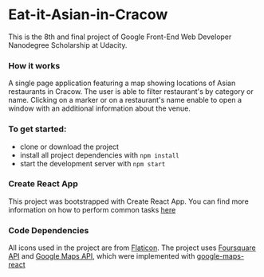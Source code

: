 # Eat-it-Asian-in-Cracow
This is the 8th and final project of Google Front-End Web Developer Nanodegree Scholarship at Udacity. 

### How it works
A single page application featuring a map showing locations of Asian restaurants in Cracow. The user is able to filter restaurant's by category or name. Clicking on a marker or on a restaurant's name enable to open a window with an additional information about the venue.

### To get started:
* clone or download the project
* install all project dependencies with `npm install`
* start the development server with `npm start`

### Create React App
This project was bootstrapped with Create React App. You can find more information on how to perform common tasks [here](https://github.com/facebook/create-react-app/blob/master/packages/react-scripts/template/README.md)

### Code Dependencies
All icons used in the project are from [Flaticon](https://www.flaticon.com/). The project uses [Foursquare API](https://developer.foursquare.com/) and [Google Maps API](https://cloud.google.com/maps-platform/), which were implemented with [google-maps-react](https://github.com/fullstackreact/google-maps-react)